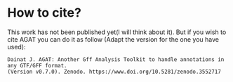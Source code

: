# How to cite?

This work has not been published yet(I will think about it). But if you wish to cite AGAT you can do it as follow (Adapt the version for the one you have used): 

```
Dainat J. AGAT: Another Gff Analysis Toolkit to handle annotations in any GTF/GFF format.  
(Version v0.7.0). Zenodo. https://www.doi.org/10.5281/zenodo.3552717
